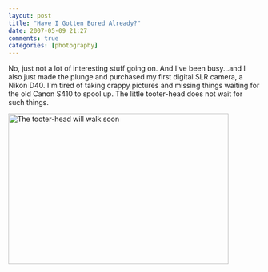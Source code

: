 ```yaml
---
layout: post  
title: "Have I Gotten Bored Already?"  
date: 2007-05-09 21:27  
comments: true  
categories: [photography]
---
```


No, just not a lot of interesting stuff going on. And I've been busy...and I also just made the plunge and purchased my first digital SLR camera, a Nikon D40. I'm tired of taking crappy pictures and missing things waiting for the old Canon S410 to spool up. The little tooter-head does not wait for such things. 

<img alt="The tooter-head will walk soon" src="http://www.nealsheeran.com/images/first_steps.jpg" width="440" height="300" />